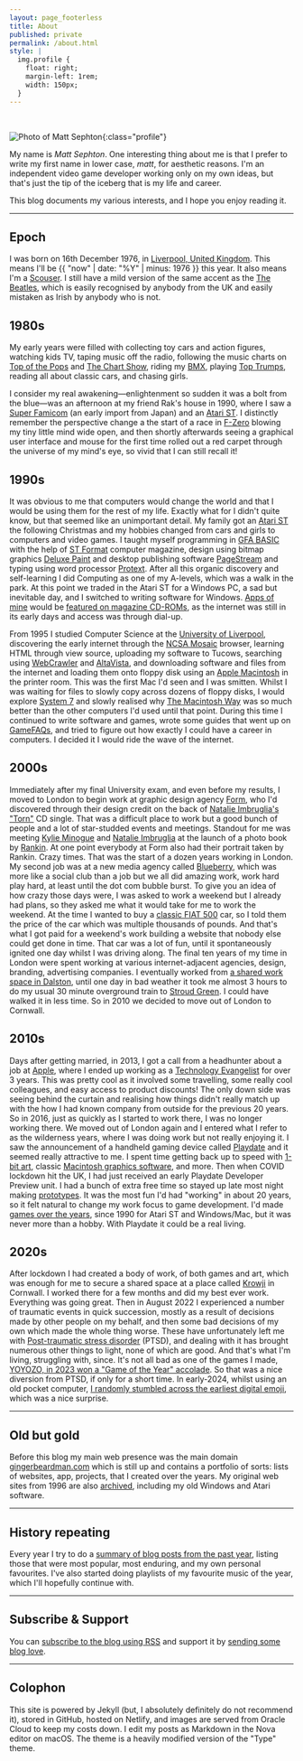 ```yaml
---
layout: page_footerless
title: About
published: private
permalink: /about.html
style: |
  img.profile {
    float: right;
    margin-left: 1rem;
    width: 150px;
  }
---
```


<br>

![Photo of Matt Sephton](https://www.gingerbeardman.com/matt-256.jpg "Matt Sephton"){:class="profile"}

My name is *Matt Sephton*. One interesting thing about me is that I prefer to write my first name in lower case, *matt*, for aesthetic reasons. I'm an independent video game developer working only on my own ideas, but that's just the tip of the iceberg that is my life and career.

This blog documents my various interests, and I hope you enjoy reading it.

----

## Epoch

I was born on 16th December 1976, in [Liverpool, United Kingdom](https://en.wikipedia.org/wiki/Liverpool). This means I'll be {{ "now" | date: "%Y" | minus: 1976 }} this year. It also means I'm a [Scouser](https://en.wikipedia.org/wiki/Scouse). I still have a mild version of the same accent as the [The Beatles](https://en.wikipedia.org/wiki/The_Beatles), which is easily recognised by anybody from the UK and easily mistaken as Irish by anybody who is not.

## 1980s

My early years were filled with collecting toy cars and action figures, watching kids TV, taping music off the radio, following the music charts on [Top of the Pops](https://en.wikipedia.org/wiki/Top_of_the_Pops) and [The Chart Show](https://en.wikipedia.org/wiki/The_Chart_Show), riding my [BMX](https://en.wikipedia.org/wiki/Puch#Puch_BMX), playing [Top Trumps](https://en.wikipedia.org/wiki/Top_Trumps), reading all about classic cars, and chasing girls.

I consider my real awakening—enlightenment so sudden it was a bolt from the blue—was an afternoon at my friend Rak's house in 1990, where I saw a [Super Famicom](https://en.wikipedia.org/wiki/Super_Famicom) (an early import from Japan) and an [Atari ST](https://en.wikipedia.org/wiki/Atari_ST). I distinctly remember the perspective change a the start of a race in [F-Zero](https://en.wikipedia.org/wiki/F-Zero_(video_game)) blowing my tiny little mind wide open, and then shortly afterwards seeing a graphical user interface and mouse for the first time rolled out a red carpet through the universe of my mind's eye, so vivid that I can still recall it!

## 1990s

It was obvious to me that computers would change the world and that I would be using them for the rest of my life. Exactly what for I didn't quite know, but that seemed like an unimportant detail. My family got an [Atari ST](https://en.wikipedia.org/wiki/Atari_ST) the following Christmas and my hobbies changed from cars and girls to computers and video games. I taught myself programming in [GFA BASIC](https://en.wikipedia.org/wiki/GFA_BASIC) with the help of [ST Format](https://en.wikipedia.org/wiki/ST_Format) computer magazine, design using bitmap graphics [Deluxe Paint](https://en.wikipedia.org/wiki/Deluxe_Paint#Atari_ST) and desktop publishing software [PageStream](https://en.wikipedia.org/wiki/PageStream) and typing using word processor [Protext](https://en.wikipedia.org/wiki/Protext_(Arnor)). After all this organic discovery and self-learning I did Computing as one of my A-levels, which was a walk in the park. At this point we traded in the Atari ST for a Windows PC, a sad but inevitable day, and I switched to writing software for Windows. [Apps of mine](https://www.gingerbeardman.com/archive/tektonix/) would be [featured on magazine CD-ROMs](https://www.gingerbeardman.com/archive/tektonix/featured.htm), as the internet was still in its early days and access was through dial-up.

From 1995 I studied Computer Science at the [University of Liverpool](https://www.csc.liv.ac.uk), discovering the early internet through the [NCSA Mosaic](https://en.wikipedia.org/wiki/NCSA_Mosaic) browser, learning HTML through view source, uploading my software to Tucows, searching using [WebCrawler](https://en.wikipedia.org/wiki/WebCrawler) and [AltaVista](https://en.wikipedia.org/wiki/AltaVista), and downloading software and files from the internet and loading them onto floppy disk using an [Apple Macintosh](https://en.wikipedia.org/wiki/Mac_(computer)) in the printer room. This was the first Mac I'd seen and I was smitten. Whilst I was waiting for files to slowly copy across dozens of floppy disks, I would explore [System 7](https://en.wikipedia.org/wiki/System_7) and slowly realised why [The Macintosh Way](https://en.wikipedia.org/wiki/The_Macintosh_Way) was so much better than the other computers I'd used until that point. During this time I continued to write software and games, wrote some guides that went up on [GameFAQs](https://www.gamefaqs.com), and tried to figure out how exactly I could have a career in computers. I decided it I would ride the wave of the internet.

## 2000s

Immediately after my final University exam, and even before my results, I moved to London to begin work at graphic design agency [Form](https://www.form.uk.com), who I'd discovered through their design credit on the back of [Natalie Imbruglia's "Torn"](https://en.wikipedia.org/wiki/Torn_(Natalie_Imbruglia)) CD single. That was a difficult place to work but a good bunch of people and a lot of star-studded events and meetings. Standout for me was meeting [Kylie Minogue](https://en.wikipedia.org/wiki/Kylie_Minogue) and [Natalie Imbruglia](https://en.wikipedia.org/wiki/Natalie_Imbruglia) at the launch of a photo book by [Rankin](https://en.wikipedia.org/wiki/Rankin). At one point everybody at Form also had their portrait taken by Rankin. Crazy times. That was the start of a dozen years working in London. My second job was at a new media agency called [Blueberry](https://www.campaignlive.co.uk/search/articles?KeyWords=blueberry.net), which was more like a social club than a job but we all did amazing work, work hard play hard, at least until the dot com bubble burst. To give you an idea of how crazy those days were, I was asked to work a weekend but I already had plans, so they asked me what it would take for me to work the weekend. At the time I wanted to buy a [classic FIAT 500](https://en.wikipedia.org/wiki/Fiat_500#500_L_or_Lusso_(1968—1972)) car, so I told them the price of the car which was multiple thousands of pounds. And that's what I got paid for a weekend's work building a website that nobody else could get done in time. That car was a lot of fun, until it spontaneously ignited one day whilst I was driving along. The final ten years of my time in London were spent working at various internet-adjacent agencies, design, branding, advertising companies. I eventually worked from [a shared work space in Dalston](https://hirespace.com/Spaces/London/191103/Dalston-Roofpark/FH3/Pop-Up), until one day in bad weather it took me almost 3 hours to do my usual 30 minute overground train to [Stroud Green](https://en.wikipedia.org/wiki/Stroud_Green). I could have walked it in less time. So in 2010 we decided to move out of London to Cornwall.

## 2010s

Days after getting married, in 2013, I got a call from a headhunter about a job at [Apple](https://www.apple.com/uk/), where I ended up working as a [Technology Evangelist](https://www.linkedin.com/in/mattsephton/) for over 3 years. This was pretty cool as it involved some travelling, some really cool colleagues, and easy access to product discounts! The only down side was seeing behind the curtain and realising how things didn't really match up with the how I had known company from outside for the previous 20 years. So in 2016, just as quickly as I started to work there, I was no longer working there. We moved out of London again and I entered what I refer to as the wilderness years, where I was doing work but not really enjoying it. I saw the announcement of a handheld gaming device called [Playdate](https://play.date) and it seemed really attractive to me. I spent time getting back up to speed with [1-bit art](/tag/1bit), classic [Macintosh graphics software](/tag/deneba), and more. Then when COVID lockdown hit the UK, I had just received an early Playdate Developer Preview unit. I had a bunch of extra free time so stayed up late most night making [prototypes](/tag/playdate). It was the most fun I'd had "working" in about 20 years, so it felt natural to change my work focus to game development. I'd made [games over the years](https://gingerbeardman.itch.io/wire-hang-redux), since 1990 for Atari ST and Windows/Mac, but it was never more than a hobby. With Playdate it could be a real living.

## 2020s

After lockdown I had created a body of work, of both games and art, which was enough for me to secure a shared space at a place called [Krowji](https://www.krowji.org.uk) in Cornwall. I worked there for a few months and did my best ever work. Everything was going great. Then in August 2022 I experienced a number of traumatic events in quick succession, mostly as a result of decisions made by other people on my behalf, and then some bad decisions of my own which made the whole thing worse. These have unfortunately left me with [Post-traumatic stress disorder](https://en.wikipedia.org/wiki/Post-traumatic_stress_disorder) (PTSD), and dealing with it has brought numerous other things to light, none of which are good. And that's what I'm living, struggling with, since. It's not all bad as one of the games I made, [YOYOZO, in 2023 won a "Game of the Year" accolade](/2023/11/21/yoyozo-how-i-made-a-playdate-game-in-39kb/). So that was a nice diversion from PTSD, if only for a short time. In early-2024, whilst using an old pocket computer, [I randomly stumbled across the earliest digital emoji](/2024/05/10/emoji-history-the-missing-years/), which was a nice surprise.

----

## Old but gold

Before this blog my main web presence was the main domain [gingerbeardman.com](https://www.gingerbeardman.com) which is still up and contains a portfolio of sorts: lists of websites, app, projects, that I created over the years. My original web sites from 1996 are also [archived](https://www.gingerbeardman.com/archive/), including my old Windows and Atari software.

----

## History repeating

Every year I try to do a [summary of blog posts from the past year](/tag/year), listing those that were most popular, most enduring, and my own personal favourites. I've also started doing playlists of my favourite music of the year, which I'll hopefully continue with.

----

## Subscribe & Support

You can [subscribe to the blog using RSS](/feed.xml) and support it by [sending some blog love](/support).

----

## Colophon

This site is powered by Jekyll (but, I absolutely definitely do not recommend it), stored in GitHub, hosted on Netlify, and images are served from Oracle Cloud to keep my costs down. I edit my posts as Markdown in the Nova editor on macOS. The theme is a heavily modified version of the "Type" theme.
